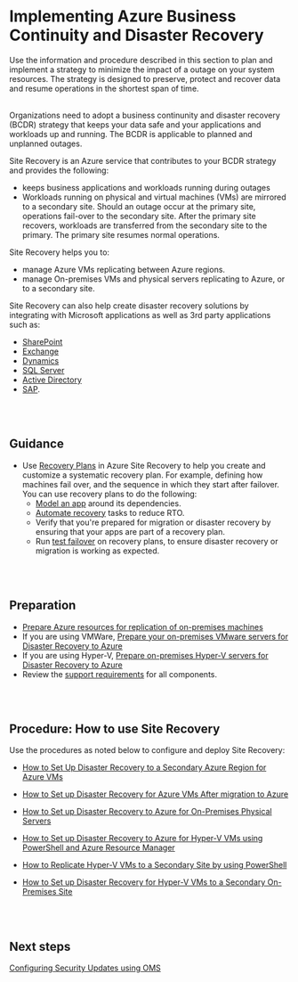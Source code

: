 # Implementing Azure Business Continuity and Disaster Recovery
Use the information and procedure described in this section to plan and implement a strategy to minimize the impact of a outage on your system resources. The strategy is designed to preserve, protect and recover data and resume operations in the shortest span of time. 
<br />
<br />

Organizations need to adopt a business continunity and disaster recovery (BCDR) strategy that keeps your data safe and your applications and workloads up and running. The BCDR is applicable to planned and unplanned outages.

Site Recovery is an Azure service that contributes to your BCDR strategy and provides the following:
- keeps business applications and workloads running during outages
- Workloads running on physical and virtual machines (VMs) are mirrored to a secondary site. Should an outage occur at the primary site, operations fail-over to the secondary site. After the primary site recovers, workloads are transferred from the secondary site to the primary. The primary site resumes normal operations.

Site Recovery helps you to:
  - manage Azure VMs replicating between Azure regions.
  - manage On-premises VMs and physical servers replicating to Azure, or to a secondary site.
  
Site Recovery can also help create disaster recovery solutions by integrating with Microsoft applications as well as 3rd party applications such as:  
- [SharePoint](https://docs.microsoft.com/en-us/azure/site-recovery/site-recovery-workload#protect-sharepoint)
- [Exchange](https://gallery.technet.microsoft.com/Exchange-DR-Solution-using-11a7dcb6)
- [Dynamics](https://docs.microsoft.com/en-us/azure/site-recovery/site-recovery-dynamicsax)
- [SQL Server](https://docs.microsoft.com/en-us/azure/site-recovery/site-recovery-sql)
- [Active Directory](https://docs.microsoft.com/en-us/azure/site-recovery/site-recovery-workload#replicate-active-directory-and-dns)
- [SAP](https://docs.microsoft.com/en-us/azure/site-recovery/site-recovery-sap).
<br />
<br />

## Guidance

- Use [Recovery Plans](https://docs.microsoft.com/en-us/azure/site-recovery/site-recovery-create-recovery-plans) in Azure Site Recovery to help you create and customize a systematic recovery plan. For example, defining how machines fail over, and the sequence in which they start after failover. You can use recovery plans to do the following:
  - [Model an app](https://docs.microsoft.com/en-us/azure/site-recovery/recovery-plan-overview#model-apps) around its dependencies.
  - [Automate recovery](https://docs.microsoft.com/en-us/azure/site-recovery/recovery-plan-overview#automate-tasks) tasks to reduce RTO.
  - Verify that you're prepared for migration or disaster recovery by ensuring that your apps are part of a recovery plan.
  - Run [test failover](https://docs.microsoft.com/en-us/azure/site-recovery/recovery-plan-overview#test-failover) on recovery plans, to ensure disaster recovery or migration is working as expected.
<br />
<br />

## Preparation
- [Prepare Azure resources for replication of on-premises machines](https://docs.microsoft.com/en-us/azure/site-recovery/tutorial-prepare-azure)
- If you are using VMWare, [Prepare your on-premises VMware servers for Disaster Recovery to Azure](https://docs.microsoft.com/en-us/azure/site-recovery/vmware-azure-tutorial-prepare-on-premises)
- If you are using Hyper-V, [Prepare on-premises Hyper-V servers for Disaster Recovery to Azure](https://docs.microsoft.com/en-us/azure/site-recovery/hyper-v-prepare-on-premises-tutorial)
- Review the [support requirements](https://docs.microsoft.com/en-us/azure/site-recovery/azure-to-azure-support-matrix) for all components.
<br />
<br />

## Procedure:  How to use Site Recovery
Use the procedures as noted below to configure and deploy Site Recovery:

- [How to Set Up Disaster Recovery to a Secondary Azure Region for Azure VMs](https://docs.microsoft.com/en-us/azure/site-recovery/azure-to-azure-tutorial-enable-replication)

- [How to Set up Disaster Recovery for Azure VMs After migration to Azure](https://docs.microsoft.com/en-us/azure/site-recovery/azure-to-azure-replicate-after-migration)
- [How to Set up Disaster Recovery to Azure for On-Premises Physical Servers](https://docs.microsoft.com/en-us/azure/site-recovery/physical-azure-disaster-recovery)
- [How to Set up Disaster Recovery to Azure for Hyper-V VMs using PowerShell and Azure Resource Manager](https://docs.microsoft.com/en-us/azure/site-recovery/hyper-v-azure-powershell-resource-manager)
- [How to Replicate Hyper-V VMs to a Secondary Site by using PowerShell](https://docs.microsoft.com/en-us/azure/site-recovery/hyper-v-vmm-powershell-resource-manager)
- [How to Set up Disaster Recovery for Hyper-V VMs to a Secondary On-Premises Site](https://docs.microsoft.com/en-us/azure/site-recovery/hyper-v-vmm-disaster-recovery)
<br />
<br />

## Next steps
[Configuring Security Updates using OMS](https://github.com/alvarovitta/Azure-Security/blob/master/4.5-Configuring-Security-Updates-using-OMS.md)
